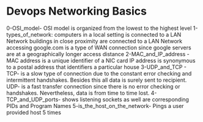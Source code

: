 # Devops Networking Basics
0-OSI_model- OSI model is organized from the lowest to the highest level
1-types_of_network:
	computers in a local setting is connected to a LAN Network
	buildings in close proximity are connected to a LAN Network
	accessing google.com is a type of WAN connection since google servers are at a geographically longer access distance
2-MAC_and_IP_address - 
	MAC address is a unique identifier of a NIC card
	IP address is synonymous to a postal address that identifiers a particular house
3-UDP_and_TCP - 
	TCP- is a slow type of connection due to the constant error checking and intermittent handshakes. Besides this all data is surely sent to recipient.
	UDP- is a fast transfer connection since there is no error checking or handshakes. Nevertheless, data is from time to time lost.
4-TCP_and_UDP_ports- shows listening sockets as well are corresponding PIDs and Program Names
5-is_the_host_on_the_network- Pings a user provided host 5 times
